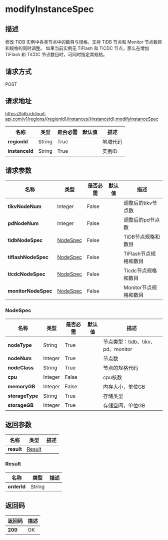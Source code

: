 # modifyInstanceSpec


## 描述
修改 TiDB 实例中各类节点中的数目与规格。支持 TiDB 节点和 Monitor 节点数目和规格的同时调整。 如果当前实例无 TiFlash 和 TiCDC 节点，那么在增加 TiFlash 和 TiCDC 节点数目时，可同时指定其规格。

## 请求方式
POST

## 请求地址
https://tidb.jdcloud-api.com/v1/regions/{regionId}/instances/{instanceId}:modifyInstanceSpec

|名称|类型|是否必需|默认值|描述|
|---|---|---|---|---|
|**regionId**|String|True| |地域代码|
|**instanceId**|String|True| |实例ID|

## 请求参数
|名称|类型|是否必需|默认值|描述|
|---|---|---|---|---|
|**tikvNodeNum**|Integer|False| |调整后的tikv节点数|
|**pdNodeNum**|Integer|False| |调整后的pd节点数|
|**tidbNodeSpec**|[NodeSpec](modifyinstancespec#nodespec)|False| |TiDB节点规格和数目|
|**tiflashNodeSpec**|[NodeSpec](modifyinstancespec#nodespec)|False| |TiFlash节点规格和数目|
|**ticdcNodeSpec**|[NodeSpec](modifyinstancespec#nodespec)|False| |Ticdc节点规格和数目|
|**monitorNodeSpec**|[NodeSpec](modifyinstancespec#nodespec)|False| |Monitor节点规格和数目|

### <div id="nodespec">NodeSpec</div>
|名称|类型|是否必需|默认值|描述|
|---|---|---|---|---|
|**nodeType**|String|True| |节点类型：tidb、tikv、pd、monitor|
|**nodeNum**|Integer|True| |节点数|
|**nodeClass**|String|True| |节点的规格代码|
|**cpu**|Integer|False| |cpu核数|
|**memoryGB**|Integer|False| |内存大小，单位GB|
|**storageType**|String|True| |存储类型|
|**storageGB**|Integer|True| |存储空间，单位GB|

## 返回参数
|名称|类型|描述|
|---|---|---|
|**result**|[Result](modifyinstancespec#result)| |

### <div id="result">Result</div>
|名称|类型|描述|
|---|---|---|
|**orderId**|String| |

## 返回码
|返回码|描述|
|---|---|
|**200**|OK|
